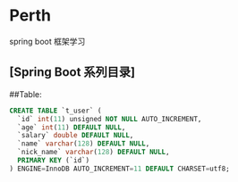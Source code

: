 # Perth
spring boot 框架学习

## [Spring Boot 系列目录]

##Table:
```sql
CREATE TABLE `t_user` (
  `id` int(11) unsigned NOT NULL AUTO_INCREMENT,
  `age` int(11) DEFAULT NULL,
  `salary` double DEFAULT NULL,
  `name` varchar(128) DEFAULT NULL,
  `nick_name` varchar(128) DEFAULT NULL,
  PRIMARY KEY (`id`)
) ENGINE=InnoDB AUTO_INCREMENT=11 DEFAULT CHARSET=utf8;
```
